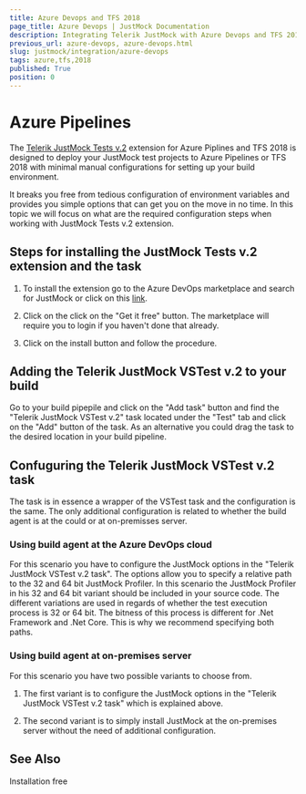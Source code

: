 ```yaml
---
title: Azure Devops and TFS 2018
page_title: Azure Devops | JustMock Documentation
description: Integrating Telerik JustMock with Azure Devops and TFS 2018
previous_url: azure-devops, azure-devops.html
slug: justmock/integration/azure-devops
tags: azure,tfs,2018
published: True
position: 0
---
```


# Azure Pipelines

The [Telerik JustMock Tests v.2](https://marketplace.visualstudio.com/items?itemName=vs-publisher-443.jm-vstest-2) extension for Azure Piplines and TFS 2018 is designed to deploy your JustMock test projects to Azure Pipelines or TFS 2018 with minimal manual configurations for setting up your build environment.

It breaks you free from tedious configuration of environment variables and provides you simple options that can get you on the move in no time. In this topic we will focus on what are the required configuration steps when working with JustMock Tests v.2 extension.

## Steps for installing the JustMock Tests v.2 extension and the task

1. To install the extension go to the Azure DevOps marketplace and search for JustMock or click on this [link](https://marketplace.visualstudio.com/items?itemName=vs-publisher-443.jm-vstest-2).

2. Click on the click on the "Get it free" button. The marketplace will require you to login if you haven't done that already.

3. Click on the install button and follow the procedure.

## Adding the Telerik JustMock VSTest v.2 to your build

Go to your build pipepile and click on the "Add task" button and find the "Telerik JustMock VSTest v.2" task located under the "Test" tab and click on the "Add" button of the task. As an alternative you could drag the task to the desired location in your build pipeline.

## Confuguring the Telerik JustMock VSTest v.2 task

The task is in essence a wrapper of the VSTest task and the configuration is the same. The only additional configuration is related to whether the build agent is at the could or at on-premisses server.

### Using build agent at the Azure DevOps cloud

For this scenario you have to configure the JustMock options in the "Telerik JustMock VSTest v.2 task". The options allow you to specify a relative path to the 32 and 64 bit JustMock Profiler. In this scenario the JustMock Profiler in his 32 and 64 bit variant should be included in your source code. The different variations are used in regards of whether the test execution process is 32 or 64 bit. The bitness of this process is different for .Net Framework and .Net Core. This is why we recommend specifying both paths.

### Using build agent at on-premises server

For this scenario you have two possible variants to choose from.

1. The first variant is to configure the JustMock options in the "Telerik JustMock VSTest v.2 task" which is explained above. 

2. The second variant is to simply install JustMock at the on-premises server without the need of additional configuration.

## See Also

Installation free